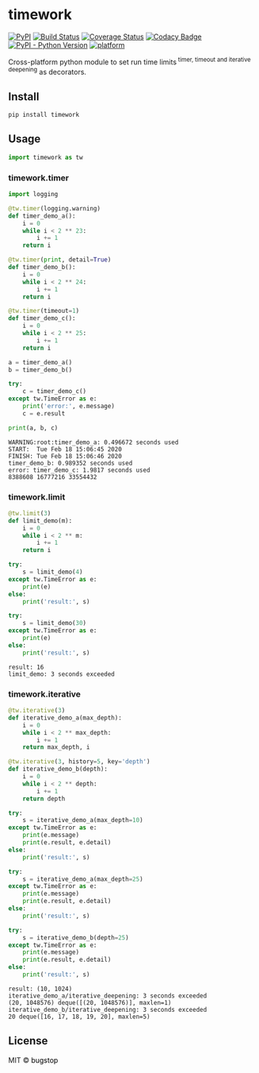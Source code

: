 # timework

[![PyPI](https://img.shields.io/pypi/v/timework)](https://pypi.org/project/timework/)
[![Build Status](https://travis-ci.org/bugstop/timework-pylib.svg?branch=master)](https://travis-ci.org/bugstop/timework-pylib)
[![Coverage Status](https://coveralls.io/repos/github/bugstop/timework-pylib/badge.svg?branch=master)](https://coveralls.io/github/bugstop/timework-pylib?branch=master)
[![Codacy Badge](https://api.codacy.com/project/badge/Grade/c659ee01edaf404cbb346dbac8cefe38)](https://www.codacy.com/manual/bugstop/timework-pylib?utm_source=github.com&amp;utm_medium=referral&amp;utm_content=bugstop/timework-pylib&amp;utm_campaign=Badge_Grade)
[![PyPI - Python Version](https://img.shields.io/pypi/pyversions/timework)](https://www.python.org)
[![platform](https://img.shields.io/badge/platform-windows%20%7C%20macos%20%7C%20linux-red)](https://github.com/bugstop/timework-pylib)

Cross-platform python module to set run time limits<sup> timer, timeout and iterative deepening</sup> as decorators.

## Install

```
pip install timework
```

## Usage

```python
import timework as tw
```

### timework.timer

```python
import logging

@tw.timer(logging.warning)
def timer_demo_a():
    i = 0
    while i < 2 ** 23:
        i += 1
    return i

@tw.timer(print, detail=True)
def timer_demo_b():
    i = 0
    while i < 2 ** 24:
        i += 1
    return i

@tw.timer(timeout=1)
def timer_demo_c():
    i = 0
    while i < 2 ** 25:
        i += 1
    return i
```
```python
a = timer_demo_a()
b = timer_demo_b()

try:
    c = timer_demo_c()
except tw.TimeError as e:
    print('error:', e.message)
    c = e.result

print(a, b, c)
```
```
WARNING:root:timer_demo_a: 0.496672 seconds used
START:  Tue Feb 18 15:06:45 2020
FINISH: Tue Feb 18 15:06:46 2020
timer_demo_b: 0.989352 seconds used
error: timer_demo_c: 1.9817 seconds used
8388608 16777216 33554432
```

### timework.limit

```python
@tw.limit(3)
def limit_demo(m):
    i = 0
    while i < 2 ** m:
        i += 1
    return i
```
```python
try:
    s = limit_demo(4)
except tw.TimeError as e:
    print(e)
else:
    print('result:', s)

try:
    s = limit_demo(30)
except tw.TimeError as e:
    print(e)
else:
    print('result:', s)
```
```
result: 16
limit_demo: 3 seconds exceeded
```

### timework.iterative

```python
@tw.iterative(3)
def iterative_demo_a(max_depth):
    i = 0
    while i < 2 ** max_depth:
        i += 1
    return max_depth, i

@tw.iterative(3, history=5, key='depth')
def iterative_demo_b(depth):
    i = 0
    while i < 2 ** depth:
        i += 1
    return depth
```
```python
try:
    s = iterative_demo_a(max_depth=10)
except tw.TimeError as e:
    print(e.message)
    print(e.result, e.detail)
else:
    print('result:', s)

try:
    s = iterative_demo_a(max_depth=25)
except tw.TimeError as e:
    print(e.message)
    print(e.result, e.detail)
else:
    print('result:', s)

try:
    s = iterative_demo_b(depth=25)
except tw.TimeError as e:
    print(e.message)
    print(e.result, e.detail)
else:
    print('result:', s)
```
```
result: (10, 1024)
iterative_demo_a/iterative_deepening: 3 seconds exceeded
(20, 1048576) deque([(20, 1048576)], maxlen=1)
iterative_demo_b/iterative_deepening: 3 seconds exceeded
20 deque([16, 17, 18, 19, 20], maxlen=5)
```

## License

MIT © <a href="https://github.com/bugstop" style="color:black;text-decoration: none !important;">bugstop</a>